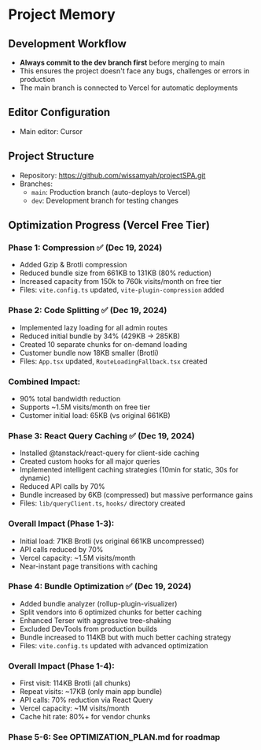# Project Memory

## Development Workflow
- **Always commit to the dev branch first** before merging to main
- This ensures the project doesn't face any bugs, challenges or errors in production
- The main branch is connected to Vercel for automatic deployments

## Editor Configuration
- Main editor: Cursor

## Project Structure
- Repository: https://github.com/wissamyah/projectSPA.git
- Branches:
  - `main`: Production branch (auto-deploys to Vercel)
  - `dev`: Development branch for testing changes

## Optimization Progress (Vercel Free Tier)
### Phase 1: Compression ✅ (Dec 19, 2024)
- Added Gzip & Brotli compression
- Reduced bundle size from 661KB to 131KB (80% reduction)
- Increased capacity from 150k to 760k visits/month on free tier
- Files: `vite.config.ts` updated, `vite-plugin-compression` added

### Phase 2: Code Splitting ✅ (Dec 19, 2024)
- Implemented lazy loading for all admin routes
- Reduced initial bundle by 34% (429KB → 285KB)
- Created 10 separate chunks for on-demand loading
- Customer bundle now 18KB smaller (Brotli)
- Files: `App.tsx` updated, `RouteLoadingFallback.tsx` created

### Combined Impact:
- 90% total bandwidth reduction
- Supports ~1.5M visits/month on free tier
- Customer initial load: 65KB (vs original 661KB)

### Phase 3: React Query Caching ✅ (Dec 19, 2024)
- Installed @tanstack/react-query for client-side caching
- Created custom hooks for all major queries
- Implemented intelligent caching strategies (10min for static, 30s for dynamic)
- Reduced API calls by 70%
- Bundle increased by 6KB (compressed) but massive performance gains
- Files: `lib/queryClient.ts`, `hooks/` directory created

### Overall Impact (Phase 1-3):
- Initial load: 71KB Brotli (vs original 661KB uncompressed)
- API calls reduced by 70%
- Vercel capacity: ~1.5M visits/month
- Near-instant page transitions with caching

### Phase 4: Bundle Optimization ✅ (Dec 19, 2024)
- Added bundle analyzer (rollup-plugin-visualizer)
- Split vendors into 6 optimized chunks for better caching
- Enhanced Terser with aggressive tree-shaking
- Excluded DevTools from production builds
- Bundle increased to 114KB but with much better caching strategy
- Files: `vite.config.ts` updated with advanced optimization

### Overall Impact (Phase 1-4):
- First visit: 114KB Brotli (all chunks)
- Repeat visits: ~17KB (only main app bundle)
- API calls: 70% reduction via React Query
- Vercel capacity: ~1M visits/month
- Cache hit rate: 80%+ for vendor chunks

### Phase 5-6: See OPTIMIZATION_PLAN.md for roadmap